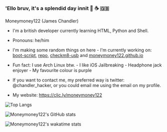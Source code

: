 ### 'Ello bruv, it's a splendid day innit 👋 ☕️ 🇬🇧

Moneymoney122 (James Chandler)

<!--
**Moneymoney122/Moneymoney122** is a ✨ _special_ ✨ repository because its `README.md` (this file) appears on your GitHub profile.

Here are some ideas to get you started:

- 🔭 I’m currently working on ...
- 🌱 I’m currently learning ...
- 👯 I’m looking to collaborate on ...
- 🤔 I’m looking for help with ...
- 💬 Ask me about ...
- 📫 How to reach me: ...
- 😄 Pronouns: ...
- ⚡ Fun fact: ...
-->

- I'm a british developer currently learning HTML, Python and Shell.

- Pronouns: he/him

- I'm making some random things on here - I'm currently working on: [boot-script](https://github.com/moneymoney122/boot-script), [repo](https://github.com/moneymoney122/repo), [checkm8-usb](https://github.com/moneymoney122/checkm8-usb) and [moneymoney122.github.io](https://github.com/Moneymoney122/moneymoney122.gitub.io)

- Fun fact: I use Arch Linux btw. - I like iOS Jailbreaking - Headphone jack enjoyer - My favourite colour is purple

- If you want to contact me, my preferred way is twitter: @chandler_hacker, or you could email me using the email on my profile.

- My website: https://clic.ly/moneymoney122

![Top Langs](https://github-readme-stats.vercel.app/api/top-langs/?username=Moneymoney122&layout=compact&border_color=2E1A47&bg_color=DEG,013220,2E1A47&theme=midnight-purple)

![Moneymoney122's GitHub stats](https://github-readme-stats.vercel.app/api?username=Moneymoney122&text_color=39ff14&border_color=2E1A47&bg_color=DEG,013220,2E1A47&theme=midnight-purpleshow_icons=true)

![Moneymoney122's wakatime stats](https://github-readme-stats.vercel.app/api/wakatime?username=moneymoney122&border_color=2E1A47&bg_color=DEG,013220,2E1A47&theme=midnight-purple)
